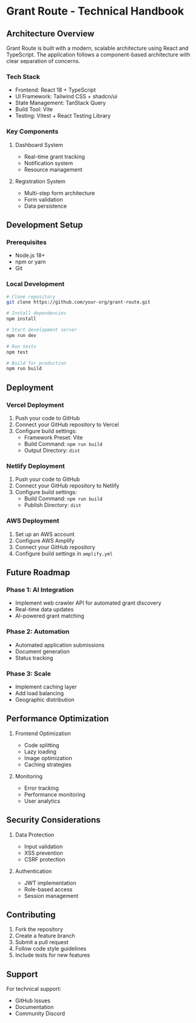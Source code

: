 # Grant Route - Technical Handbook

## Architecture Overview

Grant Route is built with a modern, scalable architecture using React and TypeScript. The application follows a component-based architecture with clear separation of concerns.

### Tech Stack
- Frontend: React 18 + TypeScript
- UI Framework: Tailwind CSS + shadcn/ui
- State Management: TanStack Query
- Build Tool: Vite
- Testing: Vitest + React Testing Library

### Key Components
1. Dashboard System
   - Real-time grant tracking
   - Notification system
   - Resource management

2. Registration System
   - Multi-step form architecture
   - Form validation
   - Data persistence

## Development Setup

### Prerequisites
- Node.js 18+
- npm or yarn
- Git

### Local Development
```bash
# Clone repository
git clone https://github.com/your-org/grant-route.git

# Install dependencies
npm install

# Start development server
npm run dev

# Run tests
npm test

# Build for production
npm run build
```

## Deployment

### Vercel Deployment
1. Push your code to GitHub
2. Connect your GitHub repository to Vercel
3. Configure build settings:
   - Framework Preset: Vite
   - Build Command: `npm run build`
   - Output Directory: `dist`

### Netlify Deployment
1. Push your code to GitHub
2. Connect your GitHub repository to Netlify
3. Configure build settings:
   - Build Command: `npm run build`
   - Publish Directory: `dist`

### AWS Deployment
1. Set up an AWS account
2. Configure AWS Amplify
3. Connect your GitHub repository
4. Configure build settings in `amplify.yml`

## Future Roadmap

### Phase 1: AI Integration
- Implement web crawler API for automated grant discovery
- Real-time data updates
- AI-powered grant matching

### Phase 2: Automation
- Automated application submissions
- Document generation
- Status tracking

### Phase 3: Scale
- Implement caching layer
- Add load balancing
- Geographic distribution

## Performance Optimization

1. Frontend Optimization
   - Code splitting
   - Lazy loading
   - Image optimization
   - Caching strategies

2. Monitoring
   - Error tracking
   - Performance monitoring
   - User analytics

## Security Considerations

1. Data Protection
   - Input validation
   - XSS prevention
   - CSRF protection

2. Authentication
   - JWT implementation
   - Role-based access
   - Session management

## Contributing

1. Fork the repository
2. Create a feature branch
3. Submit a pull request
4. Follow code style guidelines
5. Include tests for new features

## Support

For technical support:
- GitHub Issues
- Documentation
- Community Discord